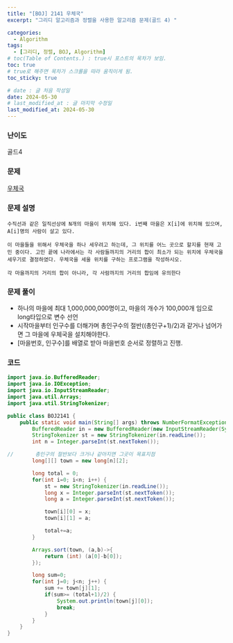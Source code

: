 ```yaml
---
title: "[BOJ] 2141 우체국"
excerpt: "그리디 알고리즘과 정렬을 사용한 알고리즘 문제(골드 4) "

categories:
  - Algorithm
tags:
  - [그리디, 정렬, BOJ, Algorithm]
# toc(Table of Contents.) : true시 포스트의 목차가 보임.
toc: true
# true로 해주면 목차가 스크롤을 따라 움직이게 됨.
toc_sticky: true

# date : 글 처음 작성일
date: 2024-05-30
# last_modified_at : 글 마지막 수정일
last_modified_at: 2024-05-30
---
```


### 난이도

골드4

### 문제

[우체국](https://www.acmicpc.net/problem/2141)

### 문제 설명

    수직선과 같은 일직선상에 N개의 마을이 위치해 있다. i번째 마을은 X[i]에 위치해 있으며, A[i]명의 사람이 살고 있다.

    이 마을들을 위해서 우체국을 하나 세우려고 하는데, 그 위치를 어느 곳으로 할지를 현재 고민 중이다. 고민 끝에 나라에서는 각 사람들까지의 거리의 합이 최소가 되는 위치에 우체국을 세우기로 결정하였다. 우체국을 세울 위치를 구하는 프로그램을 작성하시오.

    각 마을까지의 거리의 합이 아니라, 각 사람까지의 거리의 합임에 유의한다

### 문제 풀이

- 하나의 마을에 최대 1,000,000,000명이고, 마을의 개수가 100,000개 임으로 long타입으로 변수 선언
- 시작마을부터 인구수를 더해가며 총인구수의 절반((총인구+1)/2)과 같거나 넘어가면 그 마을에 우체국을 설치해야한다.
- [마을번호, 인구수]를 배열로 받아 마을번호 순서로 정렬하고 진행.

### 코드

```java
import java.io.BufferedReader;
import java.io.IOException;
import java.io.InputStreamReader;
import java.util.Arrays;
import java.util.StringTokenizer;

public class BOJ2141 {
	public static void main(String[] args) throws NumberFormatException, IOException {
		BufferedReader in = new BufferedReader(new InputStreamReader(System.in));
		StringTokenizer st = new StringTokenizer(in.readLine());
		int n = Integer.parseInt(st.nextToken());

//		 총인구의 절반보다 크거나 같아지면 그곳이 목표지점
		long[][] town = new long[n][2];

		long total = 0;
		for(int i=0; i<n; i++) {
			st = new StringTokenizer(in.readLine());
			long x = Integer.parseInt(st.nextToken());
			long a = Integer.parseInt(st.nextToken());

			town[i][0] = x;
			town[i][1] = a;

			total+=a;
		}

		Arrays.sort(town, (a,b)->{
			return (int) (a[0]-b[0]);
		});

		long sum=0;
		for(int j=0; j<n; j++) {
			sum += town[j][1];
			if(sum>= (total+1)/2) {
				System.out.println(town[j][0]);
				break;
			}
		}
	}
}


```
